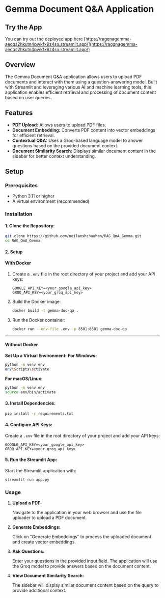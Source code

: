 # Gemma Document Q&A Application

## Try the App

You can try out the deployed app here [https://ragqnagemma-aecqs2hkutn4pwkfx9z4so.streamlit.app/](https://ragqnagemma-aecqs2hkutn4pwkfx9z4so.streamlit.app/)

## Overview

The Gemma Document Q&A application allows users to upload PDF documents and interact with them using a question-answering model. Built with Streamlit and leveraging various AI and machine learning tools, this application enables efficient retrieval and processing of document content based on user queries.

## Features

- **PDF Upload:** Allows users to upload PDF files.
- **Document Embedding:** Converts PDF content into vector embeddings for efficient retrieval.
- **Contextual Q&A:** Uses a Groq-based language model to answer questions based on the provided document context.
- **Document Similarity Search:** Displays similar document content in the sidebar for better context understanding.

## Setup

### Prerequisites

- Python 3.11 or higher
- A virtual environment (recommended)

### Installation

#### 1. Clone the Repository:

```bash
git clone https://github.com/neilanshchauhan/RAG_QnA_Gemma.git
cd RAG_QnA_Gemma
```

#### 2. Setup

#### With Docker

1. Create a `.env` file in the root directory of your project and add your API keys:
   ```plaintext
   GOOGLE_API_KEY=<your_google_api_key>
   GROQ_API_KEY=<your_groq_api_key>
   ```
2. Build the Docker image:
   ```bash
   docker build -t gemma-doc-qa .
   ```
3. Run the Docker container:
   ```bash
   docker run --env-file .env -p 8501:8501 gemma-doc-qa
   ```

---

#### Without Docker

**Set Up a Virtual Environment:**
**For Windows:**

```bash
python -m venv env
env\Scripts\activate
```

**For macOS/Linux:**

```bash
python -m venv env
source env/bin/activate
```

#### 3. Install Dependencies:

```bash
pip install -r requirements.txt
```

#### 4. Configure API Keys:

Create a `.env` file in the root directory of your project and add your API keys:

```plaintext
GOOGLE_API_KEY=<your_google_api_key>
GROQ_API_KEY=<your_groq_api_key>
```

#### 5. Run the Streamlit App:

Start the Streamlit application with:

```bash
streamlit run app.py
```

### Usage

1. **Upload a PDF:**

   Navigate to the application in your web browser and use the file uploader to upload a PDF document.

2. **Generate Embeddings:**

   Click on "Generate Embeddings" to process the uploaded document and create vector embeddings.

3. **Ask Questions:**

   Enter your questions in the provided input field. The application will use the Groq model to provide answers based on the document content.

4. **View Document Similarity Search:**

   The sidebar will display similar document content based on the query to provide additional context.
